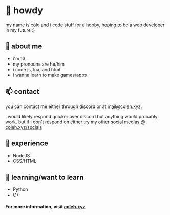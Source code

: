 # 👋 howdy
my name is cole and i code stuff for a hobby, hoping to be a web developer in my future :)

## 📖 about me
- i'm 13
- my pronouns are he/him
- i code js, lua, and html
- i wanna learn to make games/apps

## 📫 contact
you can contact me either through [discord](https://discord.com/users/450228764857597954) or at [mail@coleh.xyz](mailto:mail@coleh.xyz).

i would likely respond quicker over discord but anything would probably work. but if i don't respond on either try my other social medias @ [coleh.xyz/socials](https://coleh.xyz/socials)

## 📎 experience
- NodeJS
- CSS/HTML

## 🌱 learning/want to learn
- Python
- C+

#### For more information, visit [coleh.xyz](https://coleh.xyz)
